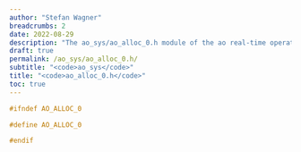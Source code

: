 ```yaml
---
author: "Stefan Wagner"
breadcrumbs: 2
date: 2022-08-29
description: "The ao_sys/ao_alloc_0.h module of the ao real-time operating system."
draft: true
permalink: /ao_sys/ao_alloc_0.h/ 
subtitle: "<code>ao_sys</code>"
title: "<code>ao_alloc_0.h</code>"
toc: true
---
```


```c
#ifndef AO_ALLOC_0

#define AO_ALLOC_0

#endif

```
